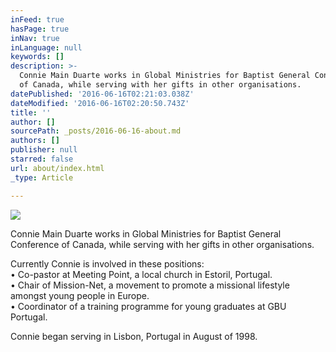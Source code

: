 ```yaml
---
inFeed: true
hasPage: true
inNav: true
inLanguage: null
keywords: []
description: >-
  Connie Main Duarte works in Global Ministries for Baptist General Conference
  of Canada, while serving with her gifts in other organisations.
datePublished: '2016-06-16T02:21:03.038Z'
dateModified: '2016-06-16T02:20:50.743Z'
title: ''
author: []
sourcePath: _posts/2016-06-16-about.md
authors: []
publisher: null
starred: false
url: about/index.html
_type: Article

---
```

![](https://the-grid-user-content.s3-us-west-2.amazonaws.com/92f63c72-2ae6-4771-98f3-6c951d1a38cd.jpg)

Connie Main Duarte works in Global Ministries for Baptist General Conference of Canada, while serving with her gifts in other organisations.

Currently Connie is involved in these positions:  
• Co-pastor at Meeting Point, a local church in Estoril, Portugal.  
• Chair of Mission-Net, a movement to promote a missional lifestyle amongst young people in Europe.  
• Coordinator of a training programme for young graduates at GBU Portugal.

Connie began serving in Lisbon, Portugal in August of 1998\.